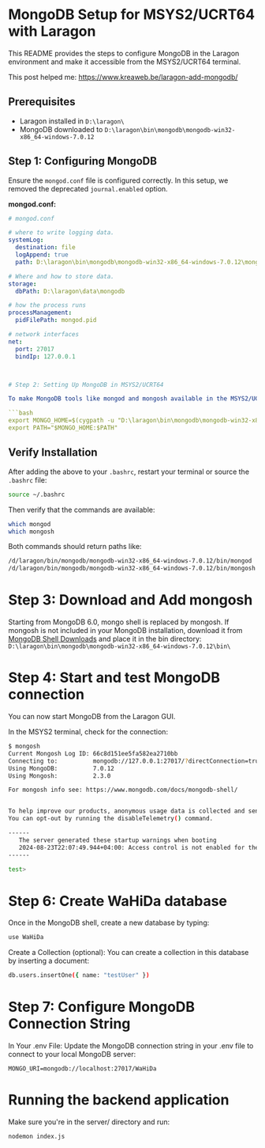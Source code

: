 # MongoDB Setup for MSYS2/UCRT64 with Laragon

This README provides the steps to configure MongoDB in the Laragon environment and make it accessible from the MSYS2/UCRT64 terminal.

This post helped me: https://www.kreaweb.be/laragon-add-mongodb/

## Prerequisites

- Laragon installed in `D:\laragon\`
- MongoDB downloaded to `D:\laragon\bin\mongodb\mongodb-win32-x86_64-windows-7.0.12`

## Step 1: Configuring MongoDB

Ensure the `mongod.conf` file is configured correctly. In this setup, we removed the deprecated `journal.enabled` option.

**mongod.conf:**

```yaml
# mongod.conf

# where to write logging data.
systemLog:
  destination: file
  logAppend: true
  path: D:\laragon\bin\mongodb\mongodb-win32-x86_64-windows-7.0.12\mongod.log

# Where and how to store data.
storage:
  dbPath: D:\laragon\data\mongodb

# how the process runs
processManagement:
  pidFilePath: mongod.pid

# network interfaces
net:
  port: 27017
  bindIp: 127.0.0.1



# Step 2: Setting Up MongoDB in MSYS2/UCRT64

To make MongoDB tools like mongod and mongosh available in the MSYS2/UCRT64 terminal, add the following to your .bashrc file:

```bash
export MONGO_HOME=$(cygpath -u "D:\laragon\bin\mongodb\mongodb-win32-x86_64-windows-7.0.12\bin")
export PATH="$MONGO_HOME:$PATH"
```

## Verify Installation

After adding the above to your `.bashrc`, restart your terminal or source the `.bashrc` file:

```bash
source ~/.bashrc
```

Then verify that the commands are available:

```bash
which mongod
which mongosh
```

Both commands should return paths like:

```bash
/d/laragon/bin/mongodb/mongodb-win32-x86_64-windows-7.0.12/bin/mongod
/d/laragon/bin/mongodb/mongodb-win32-x86_64-windows-7.0.12/bin/mongosh
```

# Step 3: Download and Add mongosh

Starting from MongoDB 6.0, mongo shell is replaced by mongosh. If mongosh is not included in your MongoDB installation, download it from [MongoDB Shell Downloads](https://www.mongodb.com/try/download/shell) and place it in the bin directory: `D:\laragon\bin\mongodb\mongodb-win32-x86_64-windows-7.0.12\bin\`


# Step 4: Start and test MongoDB connection

You can now start MongoDB from the Laragon GUI.

In the MSYS2 terminal, check for the connection:

```bash
$ mongosh
Current Mongosh Log ID: 66c8d151ee5fa582ea2710bb
Connecting to:          mongodb://127.0.0.1:27017/?directConnection=true&serverSelectionTimeoutMS=2000&appName=mongosh+2.3.0
Using MongoDB:          7.0.12
Using Mongosh:          2.3.0

For mongosh info see: https://www.mongodb.com/docs/mongodb-shell/


To help improve our products, anonymous usage data is collected and sent to MongoDB periodically (https://www.mongodb.com/legal/privacy-policy).
You can opt-out by running the disableTelemetry() command.

------
   The server generated these startup warnings when booting
   2024-08-23T22:07:49.944+04:00: Access control is not enabled for the database. Read and write access to data and configuration is unrestricted
------

test>
```

# Step 6: Create WaHiDa database

Once in the MongoDB shell, create a new database by typing:

```bash
use WaHiDa
```

Create a Collection (optional): You can create a collection in this database by inserting a document:

```bash
db.users.insertOne({ name: "testUser" })
```

# Step 7: Configure MongoDB Connection String

In Your .env File: Update the MongoDB connection string in your .env file to connect to your local MongoDB server:

```
MONGO_URI=mongodb://localhost:27017/WaHiDa
```


# Running the backend application

Make sure you're in the server/ directory and run:

```
nodemon index.js
```